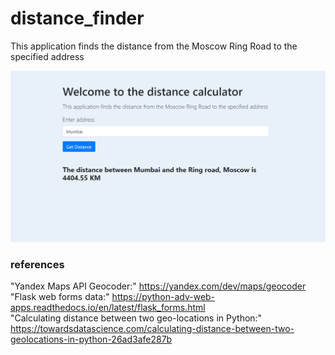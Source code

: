 # distance_finder
This application finds the distance from the Moscow Ring Road to the specified address

![output](output.png?raw=true "Output")


### references
"Yandex Maps API Geocoder:" https://yandex.com/dev/maps/geocoder \
"Flask web forms data:" https://python-adv-web-apps.readthedocs.io/en/latest/flask_forms.html \
"Calculating distance between two geo-locations in Python:" https://towardsdatascience.com/calculating-distance-between-two-geolocations-in-python-26ad3afe287b 
